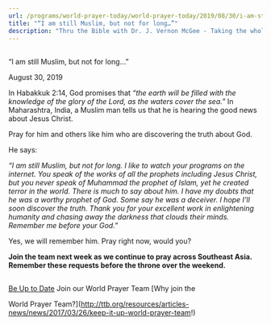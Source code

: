 ```yaml
---
url: /programs/world-prayer-today/world-prayer-today/2019/08/30/i-am-still-muslim-but-not-for-long
title: "“I am still Muslim, but not for long…”"
description: "Thru the Bible with Dr. J. Vernon McGee - Taking the whole Word to the whole world"
---
```







## 
 “I am still Muslim, but not for long…”


August 30, 2019




In Habakkuk 2:14, God promises that *“the earth will be filled with the knowledge of the glory of the Lord, as the waters cover the sea.”* In Maharashtra, India, a Muslim man tells us that he is hearing the good news about Jesus Christ. 


Pray for him and others like him who are discovering the truth about God. 


He says: 


*“I am still Muslim, but not for long. I like to watch your programs on the internet. You speak of the works of all the prophets including Jesus Christ, but you never speak of Muhammad the prophet of Islam, yet he created terror in the world. There is much to say about him. I have my doubts that he was a worthy prophet of God. Some say he was a deceiver. I hope I’ll soon discover the truth. Thank you for your excellent work in enlightening humanity and chasing away the darkness that clouds their minds. Remember me before your God.”*


Yes, we will remember him. Pray right now, would you? 


**Join the team next week as we continue to pray across Southeast Asia. Remember these requests before the throne over the weekend.** 







## 




[Be Up to Date](http://feeds.feedburner.com/WorldPrayerToday "World Prayer Today RSS Feed")
Join our World Prayer Team
[Why join the  

World Prayer Team?](http://ttb.org/resources/articles-news/news/2017/03/26/keep-it-up-world-prayer-team!)




